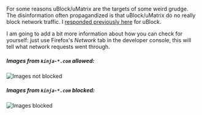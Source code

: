 For some reasons uBlock/uMatrix are the targets of some weird grudge. The disinformation often propagandized is that uBlock/uMatrix do no really block network traffic. I [responded previously here](https://github.com/gorhill/uBlock/wiki/Does-uBlock-block-ads-or-just-hide-them%3F) for uBlock.

I am going to add a bit more information about how you can check for yourself: just use Firefox's _Network_ tab in the developer console, this will tell what network requests went through.

##### Images from `kinja-*.com` allowed:

![Images not blocked](https://cloud.githubusercontent.com/assets/585534/7592491/8a7bc1a8-f8a1-11e4-8258-fbdec534f801.png)

##### Images from `kinja-*.com` blocked:

![Images blocked](https://cloud.githubusercontent.com/assets/585534/7592521/af96e53a-f8a1-11e4-8cb1-d736f17bbb5b.png)
